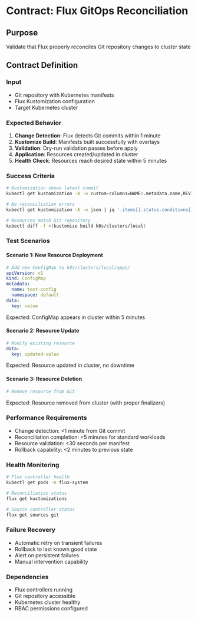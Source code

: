 # Contract: Flux GitOps Reconciliation

## Purpose
Validate that Flux properly reconciles Git repository changes to cluster state

## Contract Definition

### Input
- Git repository with Kubernetes manifests
- Flux Kustomization configuration
- Target Kubernetes cluster

### Expected Behavior
1. **Change Detection**: Flux detects Git commits within 1 minute
2. **Kustomize Build**: Manifests built successfully with overlays
3. **Validation**: Dry-run validation passes before apply
4. **Application**: Resources created/updated in cluster
5. **Health Check**: Resources reach desired state within 5 minutes

### Success Criteria
```bash
# Kustomization shows latest commit
kubectl get kustomization -A -o custom-columns=NAME:.metadata.name,REVISION:.status.lastAppliedRevision,READY:.status.conditions[0].status

# No reconciliation errors
kubectl get kustomization -A -o json | jq '.items[].status.conditions[] | select(.type=="Ready" and .status!="True")'

# Resources match Git repository
kubectl diff -f <(kustomize build k8s/clusters/local)
```

### Test Scenarios

#### Scenario 1: New Resource Deployment
```yaml
# Add new ConfigMap to k8s/clusters/local/apps/
apiVersion: v1
kind: ConfigMap
metadata:
  name: test-config
  namespace: default
data:
  key: value
```

Expected: ConfigMap appears in cluster within 5 minutes

#### Scenario 2: Resource Update
```yaml
# Modify existing resource
data:
  key: updated-value
```

Expected: Resource updated in cluster, no downtime

#### Scenario 3: Resource Deletion
```yaml
# Remove resource from Git
```

Expected: Resource removed from cluster (with proper finalizers)

### Performance Requirements
- Change detection: <1 minute from Git commit
- Reconciliation completion: <5 minutes for standard workloads
- Resource validation: <30 seconds per manifest
- Rollback capability: <2 minutes to previous state

### Health Monitoring
```bash
# Flux controller health
kubectl get pods -n flux-system

# Reconciliation status
flux get kustomizations

# Source controller status
flux get sources git
```

### Failure Recovery
- Automatic retry on transient failures
- Rollback to last known good state
- Alert on persistent failures
- Manual intervention capability

### Dependencies
- Flux controllers running
- Git repository accessible
- Kubernetes cluster healthy
- RBAC permissions configured
